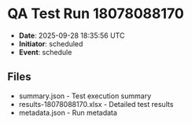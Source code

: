# QA Test Run 18078088170

- **Date**: 2025-09-28 18:35:56 UTC
- **Initiator**: scheduled
- **Event**: schedule

## Files
- summary.json - Test execution summary
- results-18078088170.xlsx - Detailed test results
- metadata.json - Run metadata
